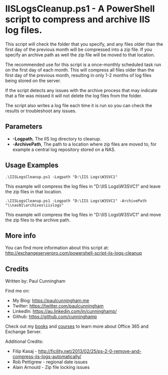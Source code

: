 # IISLogsCleanup.ps1 - A PowerShell script to compress and archive IIS log files.

This script will check the folder that you specify, and any files older than the first day of the previous month will be compressed into a zip file. If you specify an archive path as well the zip file will be moved to that location.

The recommended use for this script is a once-monthly scheduled task run on the first day of each month. This will compress all files older than the first day of the previous month, resulting in only 1-2 months of log files being stored on the server.

If the script detects any issues with the archive process that may indicate that a file was missed it will not delete the log files from the folder.

The script also writes a log file each time it is run so you can check the results or troubleshoot any issues.

## Parameters

* **-Logpath**, The IIS log directory to cleanup.
* **-ArchivePath**, The path to a location where zip files are moved to, for example a central log repository stored on a NAS.

## Usage Examples

```
.\IISLogsCleanup.ps1 -Logpath "D:\IIS Logs\W3SVC1"
```
This example will compress the log files in "D:\IIS Logs\W3SVC1" and leave the zip files in that location.

```
.\IISLogsCleanup.ps1 -Logpath "D:\IIS Logs\W3SVC1" -ArchivePath "\\nas01\archives\iislogs"
```
This example will compress the log files in "D:\IIS Logs\W3SVC1" and move the zip files to the archive path.

## More info

You can find more information about this script at: http://exchangeserverpro.com/powershell-script-iis-logs-cleanup

## Credits

Written by: Paul Cunningham

Find me on:

* My Blog:	https://paulcunningham.me
* Twitter:	https://twitter.com/paulcunningham
* LinkedIn:	https://au.linkedin.com/in/cunninghamp/
* Github:	https://github.com/cunninghamp

Check out my [books](https://paulcunningham.me/books/) and [courses](https://paulcunningham.me/training/) to learn more about Office 365 and Exchange Server.

Additional Credits:

* Filip Kasaj - http://ficility.net/2013/02/25/ps-2-0-remove-and-compress-iis-logs-automatically/
* Rob Pettigrew - regional date issues
* Alain Arnould - Zip file locking issues
